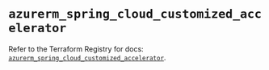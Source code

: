 # `azurerm_spring_cloud_customized_accelerator`

Refer to the Terraform Registry for docs: [`azurerm_spring_cloud_customized_accelerator`](https://registry.terraform.io/providers/hashicorp/azurerm/4.36.0/docs/resources/spring_cloud_customized_accelerator).

